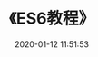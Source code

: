 ---
pageComponent: # 使用页面组件
  name: Catalogue # 必须,组件名：Catalogue => 目录页组件
  data: # 必须，组件所需数据
    path: 《ES6教程》 # 设置为`docs/`下面的某个文件夹相对路径，如‘01.学习笔记/01.前端’ 或 ’01.学习笔记‘ (有序号的要带序号)
    imgUrl: /img/web.png # 目录页内的图片
    description: ES6的学习笔记 # 目录描述（可加入a标签）

title: 《ES6教程》 # 页面标题
date: 2020-01-12 11:51:53 # 创建日期
permalink: /note/javascript # 永久链接
sidebar: false # 不显示侧边栏
article: false # 不是文章页 (不显示面包屑栏、最近更新栏等)
comment: false # 不显示评论栏
editLink: false # 不显示编辑按钮
---